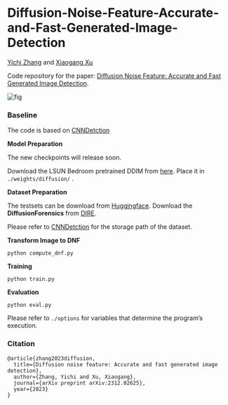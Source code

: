 # Diffusion-Noise-Feature-Accurate-and-Fast-Generated-Image-Detection

[Yichi Zhang](https://yichics.github.io/) and [Xiaogang Xu](https://xiaogang00.github.io/)

Code repository for the paper: [Diffusion Noise Feature: Accurate and Fast Generated Image Detection](https://arxiv.org/abs/2312.02625v2). 

![fig](fig/fig1.png)

### Baseline

The code is based on [CNNDetction](https://github.com/PeterWang512/CNNDetection)


**Model Preparation**

The new checkpoints will release soon.

Download the LSUN Bedroom pretrained DDIM from [here](https://heibox.uni-heidelberg.de/f/f179d4f21ebc4d43bbfe/?dl=1). Place it in `./weights/diffusion/` .

**Dataset Preparation**

The testsets can be download from [Huggingface](https://huggingface.co/datasets/toru0035/DNFTestSet).
Download the **DiffusionForensics** from  [DIRE](https://github.com/ZhendongWang6/DIRE). 

Please refer to [CNNDetction](https://github.com/PeterWang512/CNNDetection) for the storage path of the dataset.

**Transform Image to DNF**

```
python compute_dnf.py
```

**Training**

```
python train.py 
```
**Evaluation**

```
python eval.py 
```


Please refer to `./options` for variables that determine the program’s execution.


### Citation 

```
@article{zhang2023diffusion,
  title={Diffusion noise feature: Accurate and fast generated image detection},
  author={Zhang, Yichi and Xu, Xiaogang},
  journal={arXiv preprint arXiv:2312.02625},
  year={2023}
}
```
